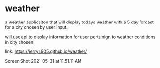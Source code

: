 # weather

a weather applicaiton that will display todays  weather with a 5 day forcast for a city chosen by user input.

will use api to display information for user pertainign to weather conditions in city chosen. 

link: https://jerry4905.github.io/weather/


Screen Shot 2021-05-31 at 11.51.11 AM
